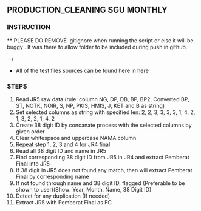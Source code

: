 ## PRODUCTION_CLEANING SGU MONTHLY

### INSTRUCTION 
** PLEASE DO REMOVE .gitignore when running the script or else it will be buggy  . It was there to allow folder to be included during push in github.

<!-- 
## ARIF SHALL CLONE THIS REPO 

1. git clone <url> to local host 
<!-- 1. Copy whole directories into local machine together with files 
2. Adjust the PATH_DECLARATION in [STB_ANNUAL_SCRIPT](/STB_QUARTERLY.py) , run forticlient, adjust the database host IP, schema_name
3. Prepare all files dependency and place the files in directory provided below such as 
- [T01 template (user upload template files](./INPUT_T01) 
- [T02 template (user upload template files](./INPUT_T02)
- [T03 template (user upload template files](./INPUT_T03)
- [RAW_DATA_JR4](./INPUT_RAWDATA_STB_JR4)
- [RAW_DATA_JR2](./INPUT_RAWDATA_STB_JR2)
- [RIN_STRATA MAPPING Template](./INPUT_MAP_RINSTRATA)
- [BIN folder (to relocate used files and clear working folder) ](./BIN) --> -->

* All of the test files sources can be found here in [here](https://drive.google.com/drive/folders/1oSKHtxLEUstAJexxW-gQdXz2cZ_ngk66?usp=drive_link)


### STEPS 

1. Read JR5 raw data (rule: column NG, DP, DB, BP, BP2, Converted BP, ST, NOTK, NOIR, S, NP, PKIS, HMIS, J, KET and B as string)
2. Set selected columns as string with specified len: 2, 2, 3, 3, 3, 3, 1, 4, 2, 1, 3, 2, 2, 1, 4, 2
3. Create 38 digit ID by concanate process with the selected columns by given order
4. Clear whitespace and uppercase NAMA column
5. Repeat step 1, 2, 3 and 4 for JR4 final
6. Read all 38 digit ID and name in JR5
7. Find corresponding 38 digit ID from JR5 in JR4 and extract Pemberat Final into JR5
8. If 38 digit in JR5 does not found any match, then will extract Pemberat Final by corresponding name
9. If not found through name and 38 digit ID, flagged (Preferable to be shown to user)(Show: Year, Month, Name, 38 Digit ID)
10. Detect for any duplication (If needed)
11. Extract JR5 with Pemberat Final as FC
